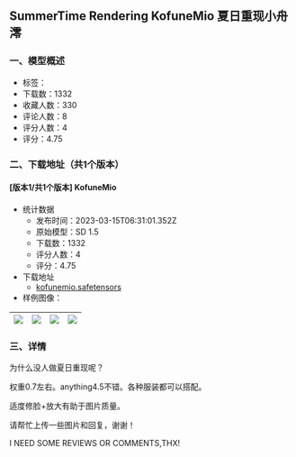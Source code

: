## SummerTime Rendering KofuneMio 夏日重现小舟澪
### 一、模型概述

- 标签：
- 下载数：1332
- 收藏人数：330
- 评论人数：8
- 评分人数：4
- 评分：4.75

### 二、下载地址（共1个版本）

#### [版本1/共1个版本] KofuneMio

- 统计数据
  - 发布时间：2023-03-15T06:31:01.352Z
  - 原始模型：SD 1.5
  - 下载数：1332
  - 评分人数：4
  - 评分：4.75
- 下载地址
  - [kofunemio.safetensors](https://civitai.com/api/download/models/23183)
- 样例图像：

| <img src="https://image.civitai.com/xG1nkqKTMzGDvpLrqFT7WA/cb0c34c1-2bb4-41e4-6adf-8fd7bbfd0400/width=450/251063.jpeg" /> | <img src="https://image.civitai.com/xG1nkqKTMzGDvpLrqFT7WA/68dcb2f1-8bc3-4c1d-0fb7-15aa07fba700/width=450/251062.jpeg" /> | <img src="https://image.civitai.com/xG1nkqKTMzGDvpLrqFT7WA/82b1e15a-1e5e-4611-9f98-b0ee819d7f00/width=450/251061.jpeg" /> | <img src="https://image.civitai.com/xG1nkqKTMzGDvpLrqFT7WA/bab7b43b-28a8-416e-ac36-9243082c9700/width=450/251060.jpeg" /> |
| ---- | ---- | ---- | ---- |


### 三、详情
<p>为什么没人做夏日重现呢？</p><p>权重0.7左右。anything4.5不错。各种服装都可以搭配。</p><p>适度修脸+放大有助于图片质量。</p><p>请帮忙上传一些图片和回复，谢谢！</p><p>I NEED SOME REVIEWS OR COMMENTS,THX!</p>